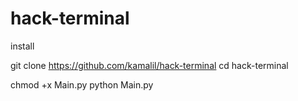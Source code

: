 # hack-terminal
install

git clone https://github.com/kamalil/hack-terminal
cd hack-terminal

chmod +x Main.py
python Main.py
